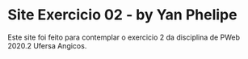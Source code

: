 # Site Exercicio 02 - by Yan Phelipe

Este site foi feito para contemplar o exercicio 2 da disciplina de PWeb 2020.2 Ufersa Angicos.